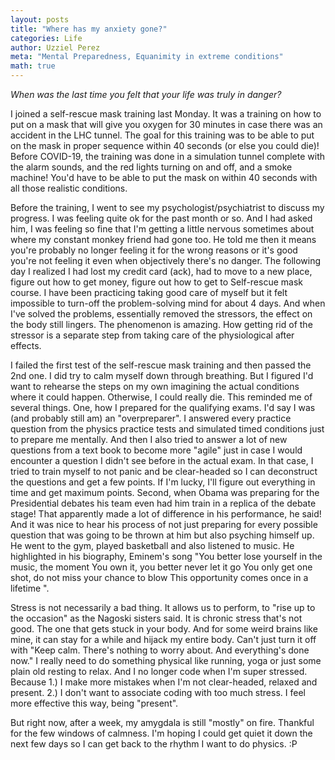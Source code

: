```yaml
---
layout: posts
title: "Where has my anxiety gone?"
categories: Life
author: Uzziel Perez
meta: "Mental Preparedness, Equanimity in extreme conditions"
math: true
---
```



*When was the last time you felt that your life was truly in danger?*

I joined a self-rescue mask training last Monday. It was a training on how to put on a mask that will give you oxygen for 30 minutes in case
there was an accident in the LHC tunnel. The goal for this training was to be able to put on the mask in proper sequence within 40 seconds (or else you could die)!
Before COVID-19, the training was done in a simulation tunnel complete with the alarm sounds, and the red lights turning on and off, and a smoke machine! You'd have to be able to put the mask
on within 40 seconds with all those realistic conditions.

Before the training, I went to see my psychologist/psychiatrist to discuss my progress. I was feeling quite ok for the past month or so. And I had asked him, I was feeling so fine that I'm getting a little nervous sometimes about where my constant monkey friend had gone too. He told me then it means you're probably no longer feeling it for the wrong reasons or it's good you're not feeling it even when objectively there's no danger. The following day I realized I had lost my credit card (ack), had to move to a new place, figure out how to get money, figure out how to get to Self-rescue mask course. I have been practicing taking good care of myself but it felt impossible to turn-off the problem-solving mind for about 4 days. And when I've solved the problems, essentially removed the stressors, the effect on the body still lingers. The phenomenon is amazing. How getting rid of the stressor is a separate step from taking care of the physiological after effects.

I failed the first test of the self-rescue mask training and then passed the 2nd one. I did try to calm myself down through breathing. But I figured I'd want to rehearse the steps on my own imagining the actual conditions where it could happen. Otherwise, I could really die. This reminded me of several things. One, how I prepared for the qualifying exams. I'd say I was (and probably still am) an "overpreparer". I answered every practice question from the physics practice tests and simulated timed conditions just to prepare me mentally. And then I also tried to answer a lot of new questions from a text book to become more "agile" just in case I would encounter a question I didn't see before in the actual exam. In that case, I tried to train myself to not panic and be clear-headed so I can deconstruct the questions and get a few points. If I'm lucky, I'll figure out everything in time and get maximum points. Second, when Obama was preparing for the Presidential debates his team even had him train in a replica of the debate stage! That apparently made a lot of difference in his performance, he said! And it was nice to hear his process of not just preparing for every possible question that was going to be thrown at him but also psyching himself up. He went to the gym, played basketball and also listened to music. He highlighted in his biography, Eminem's song "You better lose yourself in the music, the moment
You own it, you better never let it go
You only get one shot, do not miss your chance to blow
This opportunity comes once in a lifetime ".

Stress is not necessarily a bad thing. It allows us to perform, to "rise up to the occasion" as the Nagoski sisters said. It is chronic stress that's not good. The one that gets stuck in your body. And for some weird brains like mine, it can stay for a while and hijack my entire body. Can't just turn it off with "Keep calm. There's nothing to worry about. And everything's done now." I really need to do something physical like running, yoga or just some plain old resting to relax. And I no longer code when I'm super stressed. Because 1.) I make more mistakes when I'm not clear-headed, relaxed and present. 2.) I don't want to associate coding with too much stress. I feel more effective this way, being "present".

But right now, after a week, my amygdala is still "mostly" on fire. Thankful for the few windows of calmness. I'm hoping I could get quiet it down the next few days so I can get back to the rhythm I want to do physics. :P 
